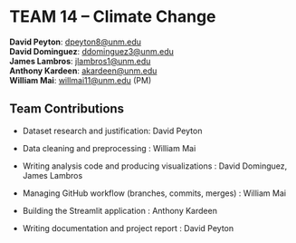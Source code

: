 # TEAM 14 – Climate Change 
**David Peyton**: dpeyton8@unm.edu\
**David Dominguez**: ddominguez3@unm.edu\
**James Lambros**: jlambros1@unm.edu\
**Anthony Kardeen**: akardeen@unm.edu\
**William Mai**: willmai11@unm.edu (PM)

## Team Contributions
- Dataset research and justification:	David Peyton

- Data cleaning and preprocessing : 	William Mai

- Writing analysis code and producing visualizations :	David Dominguez, James Lambros

- Managing GitHub workflow (branches, commits, merges) :	William Mai

- Building the Streamlit application : Anthony Kardeen

- Writing documentation and project report :	David Peyton
